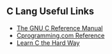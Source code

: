 C Lang Useful Links
-------------------

- [The GNU C Reference Manual](http://www.gnu.org/software/gnu-c-manual/gnu-c-manual.html)
- [Cprogramming.com Reference](http://www.cprogramming.com/reference/)
- [Learn C the Hard Way](http://c.learncodethehardway.org/book/index.html)
